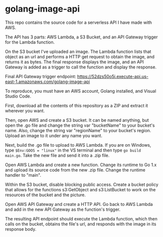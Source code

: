 # golang-image-api

This repo contains the source code for a serverless API I have made with AWS.

The API has 3 parts: AWS Lambda, a S3 Bucket, and an API Gateway trigger for the Lambda function.

On the S3 bucket I've uploaded an image. The Lambda function lists that object as an url and performs a HTTP get request to obtain the image, and returns it as bytes.
The final response displays the image, and an API Gateway is added as a trigger to call the function and display the response.

Final API Gateway trigger endpoint: https://52dzs50o5i.execute-api.us-east-1.amazonaws.com/golang-image-api

To reproduce, you must have an AWS account, Golang installed, and Visual Studio Code.

First, download all the contents of this repository as a ZIP and extract it wherever you want.

Then, open AWS and create a S3 bucket. It can be named anything, but open the .go file and change the string var "bucketName" to your bucket's name. 
Also, change the string var "regionName" to your bucket's region.
Upload an image to it under any name you want.

Next, build the .go file to upload to AWS Lambda. If you are on Windows, type `$Env:GOOS = "linux"` in the VS terminal and then type `go build main.go`.
Take the new file and send it into a .zip file.

Open AWS Lambda and create a new function. Change its runtime to Go 1.x and upload its source code from the new .zip file. Change the runtime handler to "main".

Within the S3 bucket, disable blocking public access. 
Create a bucket policy that allows for the functions s3:GetObject and s3:ListBucket to work on the resources of the bucket and the picture.

Open AWS API Gateway and create a HTTP API. Go back to AWS Lambda and add in the new API Gateway as the function's trigger.

The resulting API endpoint should execute the Lambda function, which then calls on the bucket, obtains the file's url, and responds with the image in its response body.
